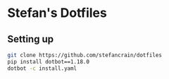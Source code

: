 # Stefan's Dotfiles

## Setting up

```bash
git clone https://github.com/stefancrain/dotfiles
pip install dotbot==1.18.0
dotbot -c install.yaml
```
